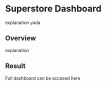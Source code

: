 # Superstore Dashboard
explanation yada

## Overview
explanation

## Result
Full dashboard can be accesed here 

